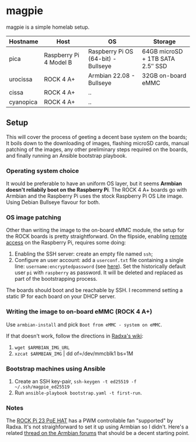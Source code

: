 # magpie

magpie is a simple homelab setup.

| Hostname  | Host                   | OS                                  | Storage                          |
| --------- | ---------------------- | ----------------------------------- | -------------------------------- |
| pica      | Raspberry Pi 4 Model B | Raspberry Pi OS (64-bit) - Bullseye | 64GB microSD + 1TB SATA 2.5″ SSD |
| urocissa  | ROCK 4 A+              | Armbian 22.08 - Bullseye            | 32GB on-board eMMC               |
| cissa     | ROCK 4 A+              | .. |
| cyanopica | ROCK 4 A+              | .. |

## Setup

This will cover the process of geeting a decent base system on the boards;
It boils down to the downloading of images, flashing microSD cards, manual
patching of the images, any other preliminary steps required on the boards,
and finally running an Ansible bootstrap playbook.

### Operating system choice

It would be preferable to have an uniform OS layer, but it seems
**Armbian doesn't reliabily boot on the Raspberry Pi**.
The ROCK 4 A+ boards go with Armbian and the Raspberry Pi uses the stock
Raspberry Pi OS Lite image.
Using Debian Bullseye flavour for both.

### OS image patching

Other than writing the image to the on-board eMMC module, the setup for the
ROCK boards is pretty straightforward.
On the flipside, enabling
[remote access](https://www.raspberrypi.com/documentation/computers/remote-access.html)
on the Raspberry Pi, requires some doing:

1. Enabling the SSH server: create an empty file named `ssh`;
2. Configure an user account: add a `userconf.txt` file containing
   a single line: `username:encryptedpassword`
   (see [here](https://www.raspberrypi.com/documentation/computers/configuration.html#configuring-a-user)).
   Set the historically default user `pi` with `raspberry` as password.
   It will be deleted and replaced as part of the bootstrapping process.

The boards should boot and be reachable by SSH.
I recommend setting a static IP for each board on your DHCP server.

### Writing the image to on-board eMMC (ROCK 4 A+)

Use `armbian-install` and pick `Boot from eMMC - system on eMMC`.

If that doesn't work, follow the directions in
[Radxa's wiki](https://wiki.radxa.com/Rockpi4/install/eMMC):

1. `wget $ARMBIAN_IMG_URL`
2. `xzcat $ARMBIAN_IMG` | dd of=/dev/mmcblk1 bs=1M

### Bootstrap machines using Ansible

1. Create an SSH key-pair, `ssh-keygen -t ed25519 -f ~/.ssh/magpie_ed25519`
2. Run `ansible-playbook bootstrap.yaml -t first-run`.

### Notes

The [ROCK Pi 23 PoE HAT](https://wiki.radxa.com/ROCKPI_23W_PoE_HAT)
has a PWM controllable fan "supported" by Radxa.
It's not straighforward to set it up using Armbian so I didn't.
Here's a related
[thread on the Armbian forums](https://forum.armbian.com/topic/20101-open-pwm-on-rockpi4-to-control-fan-on-poe-hat/)
that should be a decent starting point.
